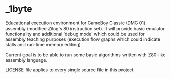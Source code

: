 # _1byte
Educational execution environment for GameBoy Classic (DMG 01) assembly (modified Zilog's 80 instruction set).
It will provide basic emulator functionality and additional 'debug mode' which could be used for assembly teaching purposes (execution flow graphs which could indicate stalls and run-time memory editing)

Current goal is to be able to run some basic algorithms written with Z80-like assembly language.

LICENSE file applies to every single source file in this project.
